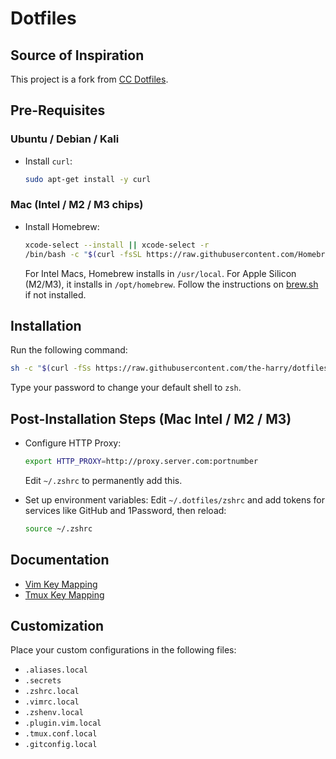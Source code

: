 # Dotfiles

## Source of Inspiration

This project is a fork from [CC Dotfiles](https://github.com/the-harry/dotfiles).

## Pre-Requisites

### Ubuntu / Debian / Kali

* Install `curl`:
  ```sh
  sudo apt-get install -y curl
  ```

### Mac (Intel / M2 / M3 chips)

* Install Homebrew:
  ```sh
  xcode-select --install || xcode-select -r
  /bin/bash -c "$(curl -fsSL https://raw.githubusercontent.com/Homebrew/install/master/install.sh)"
  ```
  For Intel Macs, Homebrew installs in `/usr/local`. For Apple Silicon (M2/M3), it installs in `/opt/homebrew`. Follow the instructions on [brew.sh](https://brew.sh/) if not installed.

## Installation

Run the following command:

```sh
sh -c "$(curl -fSs https://raw.githubusercontent.com/the-harry/dotfiles/refs/heads/master/install.sh)"
```

Type your password to change your default shell to `zsh`.

## Post-Installation Steps (Mac Intel / M2 / M3)

* Configure HTTP Proxy:
  ```sh
  export HTTP_PROXY=http://proxy.server.com:portnumber
  ```
  Edit `~/.zshrc` to permanently add this.

* Set up environment variables:
  Edit `~/.dotfiles/zshrc` and add tokens for services like GitHub and 1Password, then reload:
  ```sh
  source ~/.zshrc
  ```

## Documentation

* [Vim Key Mapping](Vim.md)
* [Tmux Key Mapping](Tmux.md)

## Customization

Place your custom configurations in the following files:

* `.aliases.local`
* `.secrets`
* `.zshrc.local`
* `.vimrc.local`
* `.zshenv.local`
* `.plugin.vim.local`
* `.tmux.conf.local`
* `.gitconfig.local`
